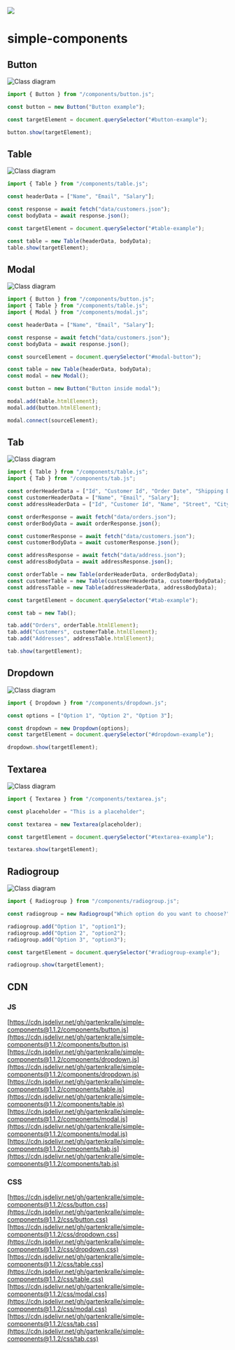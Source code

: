[![](https://data.jsdelivr.com/v1/package/gh/gartenkralle/simple-components/badge?style=rounded)](https://www.jsdelivr.com/package/gh/gartenkralle/simple-components)

# simple-components

## Button

![Class diagram](images/button.png)

```javascript
import { Button } from "/components/button.js";

const button = new Button("Button example");

const targetElement = document.querySelector("#button-example");

button.show(targetElement);
```

## Table

![Class diagram](images/table.png)

```javascript
import { Table } from "/components/table.js";

const headerData = ["Name", "Email", "Salary"];

const response = await fetch("data/customers.json");
const bodyData = await response.json();

const targetElement = document.querySelector("#table-example");

const table = new Table(headerData, bodyData);
table.show(targetElement);
```

## Modal

![Class diagram](images/modal.png)

```javascript
import { Button } from "/components/button.js";
import { Table } from "/components/table.js";
import { Modal } from "/components/modal.js";

const headerData = ["Name", "Email", "Salary"];

const response = await fetch("data/customers.json");
const bodyData = await response.json();

const sourceElement = document.querySelector("#modal-button");

const table = new Table(headerData, bodyData);
const modal = new Modal();

const button = new Button("Button inside modal");

modal.add(table.htmlElement);
modal.add(button.htmlElement);

modal.connect(sourceElement);
```

## Tab

![Class diagram](images/tab.png)

```javascript
import { Table } from "/components/table.js";
import { Tab } from "/components/tab.js";

const orderHeaderData = ["Id", "Customer Id", "Order Date", "Shipping Date", "State", "Total Amount", "Payment Method"];
const customerHeaderData = ["Name", "Email", "Salary"];
const addressHeaderData = ["Id", "Customer Id", "Name", "Street", "City", "State", "Postal Code", "Country", "Phone", "Type"];

const orderResponse = await fetch("data/orders.json");
const orderBodyData = await orderResponse.json();

const customerResponse = await fetch("data/customers.json");
const customerBodyData = await customerResponse.json();

const addressResponse = await fetch("data/address.json");
const addressBodyData = await addressResponse.json();

const orderTable = new Table(orderHeaderData, orderBodyData);
const customerTable = new Table(customerHeaderData, customerBodyData);
const addressTable = new Table(addressHeaderData, addressBodyData);

const targetElement = document.querySelector("#tab-example");

const tab = new Tab();

tab.add("Orders", orderTable.htmlElement);
tab.add("Customers", customerTable.htmlElement);
tab.add("Addresses", addressTable.htmlElement);

tab.show(targetElement);
```

## Dropdown

![Class diagram](images/dropdown.png)

```javascript
import { Dropdown } from "/components/dropdown.js";

const options = ["Option 1", "Option 2", "Option 3"];

const dropdown = new Dropdown(options);
const targetElement = document.querySelector("#dropdown-example");

dropdown.show(targetElement);
```

## Textarea

![Class diagram](images/textarea.png)

```javascript
import { Textarea } from "/components/textarea.js";

const placeholder = "This is a placeholder";

const textarea = new Textarea(placeholder);

const targetElement = document.querySelector("#textarea-example");

textarea.show(targetElement);
```

## Radiogroup

![Class diagram](images/radiogroup.png)

```javascript
import { Radiogroup } from "/components/radiogroup.js";

const radiogroup = new Radiogroup("Which option do you want to choose?");

radiogroup.add("Option 1", "option1");
radiogroup.add("Option 2", "option2");
radiogroup.add("Option 3", "option3");

const targetElement = document.querySelector("#radiogroup-example");

radiogroup.show(targetElement);
```

## CDN

### JS

[https://cdn.jsdelivr.net/gh/gartenkralle/simple-components@1.1.2/components/button.js](https://cdn.jsdelivr.net/gh/gartenkralle/simple-components@1.1.2/components/button.js)
[https://cdn.jsdelivr.net/gh/gartenkralle/simple-components@1.1.2/components/dropdown.js](https://cdn.jsdelivr.net/gh/gartenkralle/simple-components@1.1.2/components/dropdown.js)
[https://cdn.jsdelivr.net/gh/gartenkralle/simple-components@1.1.2/components/table.js](https://cdn.jsdelivr.net/gh/gartenkralle/simple-components@1.1.2/components/table.js)
[https://cdn.jsdelivr.net/gh/gartenkralle/simple-components@1.1.2/components/modal.js](https://cdn.jsdelivr.net/gh/gartenkralle/simple-components@1.1.2/components/modal.js)
[https://cdn.jsdelivr.net/gh/gartenkralle/simple-components@1.1.2/components/tab.js](https://cdn.jsdelivr.net/gh/gartenkralle/simple-components@1.1.2/components/tab.js)

### CSS

[https://cdn.jsdelivr.net/gh/gartenkralle/simple-components@1.1.2/css/button.css](https://cdn.jsdelivr.net/gh/gartenkralle/simple-components@1.1.2/css/button.css)
[https://cdn.jsdelivr.net/gh/gartenkralle/simple-components@1.1.2/css/dropdown.css](https://cdn.jsdelivr.net/gh/gartenkralle/simple-components@1.1.2/css/dropdown.css)
[https://cdn.jsdelivr.net/gh/gartenkralle/simple-components@1.1.2/css/table.css](https://cdn.jsdelivr.net/gh/gartenkralle/simple-components@1.1.2/css/table.css)
[https://cdn.jsdelivr.net/gh/gartenkralle/simple-components@1.1.2/css/modal.css](https://cdn.jsdelivr.net/gh/gartenkralle/simple-components@1.1.2/css/modal.css)
[https://cdn.jsdelivr.net/gh/gartenkralle/simple-components@1.1.2/css/tab.css](https://cdn.jsdelivr.net/gh/gartenkralle/simple-components@1.1.2/css/tab.css)
